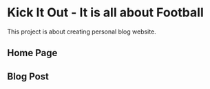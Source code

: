 # Kick It Out - It is all about Football
This project is about creating personal blog website. 

## Home Page

## Blog Post